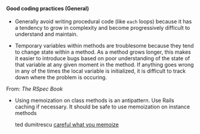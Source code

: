 #### Good coding practices (General)

- Generally avoid writing procedural code (like `each` loops) because it has a tendency to grow in complexity and become progressively difficult to understand and maintain.

- Temporary variables within methods are troublesome because they tend to change state within a method. As a method grows longer, this makes it easier to introduce bugs based on poor understanding of the state of that variable at any given moment in the method. If anything goes wrong in any of the times the local variable is initialized, it is difficult to track down where the problem is occuring.


From: _The RSpec Book_

- Using memoization on class methods is an antipattern. Use Rails caching if necessary. It should be safe to use memoization on instance methods

  ted dumitrescu [careful what you memoize](http://cmme.org/tdumitrescu/blog/2014/01/careful-what-you-memoize/)
